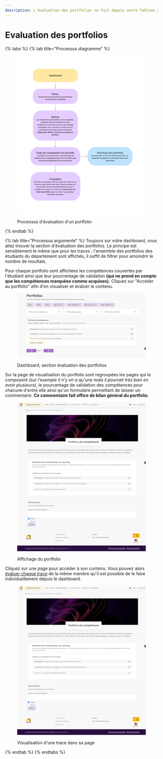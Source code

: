 ```yaml
---
description: L'évaluation des portfolios se fait depuis votre Tableau de bord
---
```


# Evaluation des portfolios

{% tabs %}
{% tab title="Processus diagramme" %}
<figure><img src="../../.gitbook/assets/UniFolio eval trace (1).png" alt=""><figcaption><p>Processus d'évaluation d'un portfolio</p></figcaption></figure>
{% endtab %}

{% tab title="Processus argumenté" %}
Toujours sur votre dashboard, vous allez trouver la section d'évaluation des portfolios. Le principe est sensiblement le même que pour les traces ; l'ensemble des portfolios des étudiants du département sont affichés, il suffit de filtrer pour amoindrir le nombre de resultats.

Pour chaque portfolio sont affichées les compétences couvertes par l'étudiant ainsi que leur pourcentage de validation **(qui ne prend en compte que les compétences marquées comme acquises).** Cliquez sur "Accéder au portfolio" afin d'en visualiser et évaluer le contenu.

<figure><img src="https://github.com/CyndelHerolt/UniFolio-Documentation/raw/main/.gitbook/assets/eval_portfolio1.png" alt=""><figcaption><p>Dashboard, section évaluation des portfolios</p></figcaption></figure>

Sur la page de visualisation du portfolio sont regroupées les pages qui le composent _(sur l'exemple il n'y en a qu'une mais il pourrait très bien en avoir plusieurs)_, le pourcentage de validation des compétences pour chacune d'entre elle ainsi qu'un formulaire permettant de laisser un commentaire. **Ce commentaire fait office de bilan général du portfolio.**

<figure><img src="https://github.com/CyndelHerolt/UniFolio-Documentation/raw/main/.gitbook/assets/eval_portfolio2.png" alt=""><figcaption><p>Affichage du portfolio</p></figcaption></figure>

Cliquez sur une page pour accéder à son contenu. Vous pouvez alors [évaluer chaque trace](evaluation-des-traces.md) de la même manière qu'il est possible de le faire individuellement depuis le dashboard.

<figure><img src="https://github.com/CyndelHerolt/UniFolio-Documentation/raw/main/.gitbook/assets/eval_portfolio2.png" alt=""><figcaption><p>Visualisation d'une trace dans sa page</p></figcaption></figure>
{% endtab %}
{% endtabs %}
